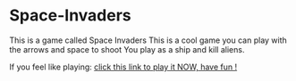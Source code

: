 # Space-Invaders
This is a game called Space Invaders
This is a cool game you can play with the arrows and space to shoot
You play as a ship and kill aliens.

If you feel like playing:  <a href="http://htmlpreview.github.io/?https://github.com/Duduoop/Pong/blob/main/index.html">click this link to play it NOW, have fun !</a>
